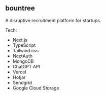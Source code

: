 ## bountree
A disruptive recruitment platform for startups.

Tech:
- Next.js
- TypeScript
- Tailwind.css
- NextAuth
- MongoDB
- ChatGPT API
- Vercel
- Hotjar
- Sendgrid
- Google Cloud Storage
